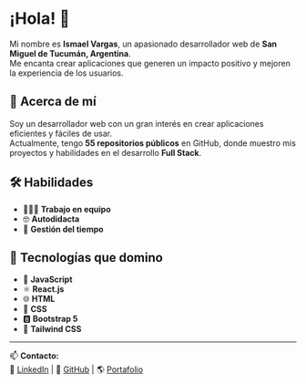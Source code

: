 # ¡Hola! 👋  
Mi nombre es **Ismael Vargas**, un apasionado desarrollador web de **San Miguel de Tucumán, Argentina**.  
Me encanta crear aplicaciones que generen un impacto positivo y mejoren la experiencia de los usuarios.  

## 📌 Acerca de mí  
Soy un desarrollador web con un gran interés en crear aplicaciones eficientes y fáciles de usar.  
Actualmente, tengo **55 repositorios públicos** en GitHub, donde muestro mis proyectos y habilidades en el desarrollo **Full Stack**.  

## 🛠️ Habilidades  
- 👨🏽‍💻 **Trabajo en equipo**  
- 🤓 **Autodidacta**  
- 🙂 **Gestión del tiempo**  

## 🚀 Tecnologías que domino  
- 🚀 **JavaScript**  
- ⚛️ **React.js**  
- 🌐 **HTML**  
- 🎨 **CSS**  
- 🅱️ **Bootstrap 5**  
- 💨 **Tailwind CSS**  

---

📫 **Contacto:**  
🔗 [LinkedIn](#) | 🐙 [GitHub](#) | 🌎 [Portafolio](#)  


